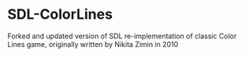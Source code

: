 # SDL-ColorLines
Forked and updated version of SDL re-implementation of classic Color Lines game, originally written by Nikita Zimin in 2010
